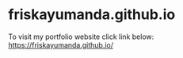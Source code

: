 # friskayumanda.github.io
To visit my portfolio website click link below:
https://friskayumanda.github.io/
